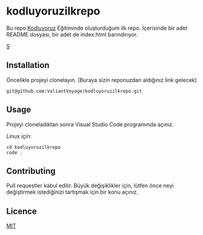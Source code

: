 # kodluyoruzilkrepo
Bu repo [Kodluyoruz](https://www.kodluyoruz.org/)  Eğitiminde oluşturduğum ilk repo. İçerisinde bir adet README dosyası, bir adet de index.html barındırıyor.

[S](https://i.hizliresim.com/rdtbwqt.png)

## Installation

Öncelikle projeyi clonelayın. (Buraya sizin reponuzdan aldığınız link gelecek)

```
git@github.com:ValiantVoyage/kodluyoruzilkrepo.git
```





## Usage

Projeyi cloneladıktan sonra Visual Studio Code programında açınız.

Linux için:

```linux
cd kodluyoruzilkrepo
code .
```

## Contributing

Pull requestler kabul edilir. Büyük değişiklikler için, lütfen önce neyi değiştirmek istediğinizi tartışmak için bir konu açınız.



## Licence

[MIT](https://choosealicense.com/licenses/mit/)
